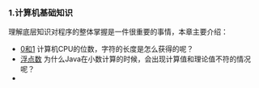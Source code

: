 ### 1.计算机基础知识

理解底层知识对程序的整体掌握是一件很重要的事情，本章主要介绍：

- [0和1](component/01.md)   计算机CPU的位数，字符的长度是怎么获得的呢？
- [浮点数](component/float.md)  为什么Java在小数计算的时候，会出现计算值和理论值不符的情况呢？  
- 